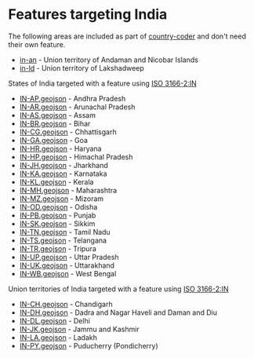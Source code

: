 # Features targeting India

The following areas are included as part of [country-coder](https://github.com/rapideditor/country-coder) and don't need their own feature.

- [in-an](https://location-conflation.com/?locationSet=%7B%22include%22%3A%5B%22in-an%22%5D%7D&referrer=nsi) - Union territory of Andaman and Nicobar Islands
- [in-ld](https://location-conflation.com/?locationSet=%7B%22include%22%3A%5B%22in-ld%22%5D%7D&referrer=nsi) - Union territory of Lakshadweep

States of India targeted with a feature using [ISO 3166-2:IN](https://en.wikipedia.org/wiki/ISO_3166-2:IN)

- [IN-AP.geojson](https://location-conflation.com/?locationSet=%7B%22include%22%3A%5B%22in-ap.geojson%22%5D%7D&referrer=nsi) - Andhra Pradesh
- [IN-AR.geojson](https://location-conflation.com/?locationSet=%7B%22include%22%3A%5B%22in-ar.geojson%22%5D%7D&referrer=nsi) - Arunachal Pradesh
- [IN-AS.geojson](https://location-conflation.com/?locationSet=%7B%22include%22%3A%5B%22in-as.geojson%22%5D%7D&referrer=nsi) - Assam
- [IN-BR.geojson](https://location-conflation.com/?locationSet=%7B%22include%22%3A%5B%22in-br.geojson%22%5D%7D&referrer=nsi) - Bihar
- [IN-CG.geojson](https://location-conflation.com/?locationSet=%7B%22include%22%3A%5B%22in-cg.geojson%22%5D%7D&referrer=nsi) - Chhattisgarh
- [IN-GA.geojson](https://location-conflation.com/?locationSet=%7B%22include%22%3A%5B%22in-ga.geojson%22%5D%7D&referrer=nsi) - Goa
- [IN-HR.geojson](https://location-conflation.com/?locationSet=%7B%22include%22%3A%5B%22in-hr.geojson%22%5D%7D&referrer=nsi) - Haryana
- [IN-HP.geojson](https://location-conflation.com/?locationSet=%7B%22include%22%3A%5B%22in-hp.geojson%22%5D%7D&referrer=nsi) - Himachal Pradesh
- [IN-JH.geojson](https://location-conflation.com/?locationSet=%7B%22include%22%3A%5B%22in-jh.geojson%22%5D%7D&referrer=nsi) - Jharkhand
- [IN-KA.geojson](https://location-conflation.com/?locationSet=%7B%22include%22%3A%5B%22in-ka.geojson%22%5D%7D&referrer=nsi) - Karnataka
- [IN-KL.geojson](https://location-conflation.com/?locationSet=%7B%22include%22%3A%5B%22in-kl.geojson%22%5D%7D&referrer=nsi) - Kerala
- [IN-MH.geojson](https://location-conflation.com/?locationSet=%7B%22include%22%3A%5B%22in-mh.geojson%22%5D%7D&referrer=nsi) - Maharashtra
- [IN-MZ.geojson](https://location-conflation.com/?locationSet=%7B%22include%22%3A%5B%22in-mz.geojson%22%5D%7D&referrer=nsi) - Mizoram
- [IN-OD.geojson](https://location-conflation.com/?locationSet=%7B%22include%22%3A%5B%22in-od.geojson%22%5D%7D&referrer=nsi) - Odisha
- [IN-PB.geojson](https://location-conflation.com/?locationSet=%7B%22include%22%3A%5B%22in-pb.geojson%22%5D%7D&referrer=nsi) - Punjab
- [IN-SK.geojson](https://location-conflation.com/?locationSet=%7B%22include%22%3A%5B%22in-sk.geojson%22%5D%7D&referrer=nsi) - Sikkim
- [IN-TN.geojson](https://location-conflation.com/?locationSet=%7B%22include%22%3A%5B%22in-tn.geojson%22%5D%7D&referrer=nsi) - Tamil Nadu
- [IN-TS.geojson](https://location-conflation.com/?locationSet=%7B%22include%22%3A%5B%22in-ts.geojson%22%5D%7D&referrer=nsi) - Telangana
- [IN-TR.geojson](https://location-conflation.com/?locationSet=%7B%22include%22%3A%5B%22in-tr.geojson%22%5D%7D&referrer=nsi) - Tripura
- [IN-UP.geojson](https://location-conflation.com/?locationSet=%7B%22include%22%3A%5B%22in-up.geojson%22%5D%7D&referrer=nsi) - Uttar Pradesh
- [IN-UK.geojson](https://location-conflation.com/?locationSet=%7B%22include%22%3A%5B%22in-uk.geojson%22%5D%7D&referrer=nsi) - Uttarakhand
- [IN-WB.geojson](https://location-conflation.com/?locationSet=%7B%22include%22%3A%5B%22in-wb.geojson%22%5D%7D&referrer=nsi) - West Bengal

Union territories of India targeted with a feature using [ISO 3166-2:IN](https://en.wikipedia.org/wiki/ISO_3166-2:IN)

- [IN-CH.geojson](https://location-conflation.com/?locationSet=%7B%22include%22%3A%5B%22in-ch.geojson%22%5D%7D&referrer=nsi) - Chandigarh
- [IN-DH.geojson](https://location-conflation.com/?locationSet=%7B%22include%22%3A%5B%22in-dh.geojson%22%5D%7D&referrer=nsi) - Dadra and Nagar Haveli and Daman and Diu
- [IN-DL.geojson](https://location-conflation.com/?locationSet=%7B%22include%22%3A%5B%22in-dl.geojson%22%5D%7D&referrer=nsi) - Delhi
- [IN-JK.geojson](https://location-conflation.com/?locationSet=%7B%22include%22%3A%5B%22in-jk.geojson%22%5D%7D&referrer=nsi) - Jammu and Kashmir
- [IN-LA.geojson](https://location-conflation.com/?locationSet=%7B%22include%22%3A%5B%22in-la.geojson%22%5D%7D&referrer=nsi) - Ladakh
- [IN-PY.geojson](https://location-conflation.com/?locationSet=%7B%22include%22%3A%5B%22in-py.geojson%22%5D%7D&referrer=nsi) - Puducherry (Pondicherry)
